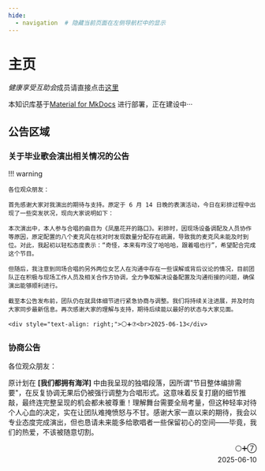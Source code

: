 ```yaml
---
hide:
  - navigation  # 隐藏当前页面在左侧导航栏中的显示
---
```


# 主页

*健康享受互助会*成员请直接点击[这里](./gonghui/index.md)

本知识库基于[Material for MkDocs](https://squidfunk.github.io/mkdocs-material/) 进行部署，正在建设中···

## 公告区域

### 关于毕业歌会演出相关情况的公告

!!! warning

    各位观众朋友：

    首先感谢大家对我演出的期待与支持。原定于 6 月 14 日晚的表演活动，今日在彩排过程中出现了一些突发状况，现向大家说明如下：

    本次演出中，本人参与合唱的曲目为《凤凰花开的路口》。彩排时，因现场设备调配及人员协作等原因，原定配置的八个麦克风在核对时发现数量分配存在疏漏，导致我的麦克风未能及时到位。对此，我起初以轻松态度表示：“奇怪，本来有咋没了哈哈哈，跟着唱也行”，希望配合完成这个节目。

    但随后，我注意到同场合唱的另外两位女艺人在沟通中存在一些误解或背后议论的情况，目前团队正在积极与现场工作人员及相关合作方协调，全力争取解决设备配置及沟通衔接的问题，确保演出能够顺利进行。

    截至本公告发布前，团队仍在就具体细节进行紧急协商与调整。我们将持续关注进展，并及时向大家同步最新信息。再次感谢大家的理解与支持，期待后续能以最好的状态与大家见面。

    <div style="text-align: right;">⚪➕⑦<br>2025-06-13</div>

### 协商公告

各位观众朋友：

原计划在 **[我们都拥有海洋]** 中由我呈现的独唱段落，因所谓"节目整体编排需要"，在反复协调无果后仍被强行调整为合唱形式。这意味着反复打磨的细节推敲，最终连完整呈现的机会都未被尊重！理解舞台需要全局考量，但这种轻率对待个人心血的决定，实在让团队难掩愤怒与不甘。感谢大家一直以来的期待，我会以专业态度完成演出，但也恳请未来能多给歌唱者一些保留初心的空间——毕竟，我们的热爱，不该被随意切割。

<div style="text-align: right;">⚪➕⑦<br>2025-06-10</div>
